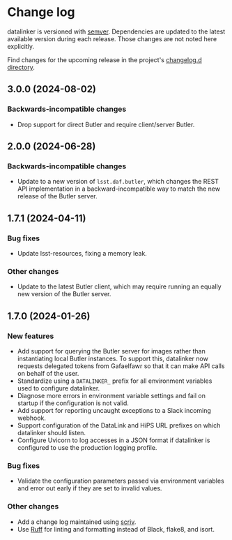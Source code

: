 # Change log

datalinker is versioned with [semver](https://semver.org/). Dependencies are updated to the latest available version during each release. Those changes are not noted here explicitly.

Find changes for the upcoming release in the project's [changelog.d directory](https://github.com/lsst-sqre/datalinker/tree/main/changelog.d/).

<!-- scriv-insert-here -->

<a id='changelog-3.0.0'></a>
## 3.0.0 (2024-08-02)

### Backwards-incompatible changes

- Drop support for direct Butler and require client/server Butler.

<a id='changelog-2.0.0'></a>
## 2.0.0 (2024-06-28)

### Backwards-incompatible changes

- Update to a new version of `lsst.daf.butler`, which changes the REST API implementation in a backward-incompatible way to match the new release of the Butler server.

<a id='changelog-1.7.1'></a>
## 1.7.1 (2024-04-11)

### Bug fixes

- Update lsst-resources, fixing a memory leak.

### Other changes

- Update to the latest Butler client, which may require running an equally new version of the Butler server.

<a id='changelog-1.7.0'></a>
## 1.7.0 (2024-01-26)

### New features

- Add support for querying the Butler server for images rather than instantiating local Butler instances. To support this, datalinker now requests delegated tokens from Gafaelfawr so that it can make API calls on behalf of the user.
- Standardize using a `DATALINKER_` prefix for all environment variables used to configure datalinker.
- Diagnose more errors in environment variable settings and fail on startup if the configuration is not valid.
- Add support for reporting uncaught exceptions to a Slack incoming webhook.
- Support configuration of the DataLink and HiPS URL prefixes on which datalinker should listen.
- Configure Uvicorn to log accesses in a JSON format if datalinker is configured to use the production logging profile.

### Bug fixes

- Validate the configuration parameters passed via environment variables and error out early if they are set to invalid values.

### Other changes

- Add a change log maintained using [scriv](https://scriv.readthedocs.io/en/latest/).
- Use [Ruff](https://docs.astral.sh/ruff/) for linting and formatting instead of Black, flake8, and isort.
